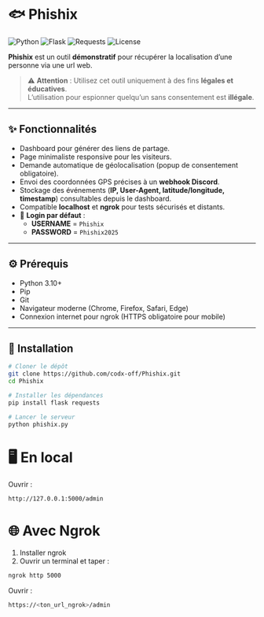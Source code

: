 # 🐟 Phishix

![Python](https://img.shields.io/badge/Python-3.10+-blue?style=for-the-badge)
![Flask](https://img.shields.io/badge/Flask-2.x-orange?style=for-the-badge)
![Requests](https://img.shields.io/badge/Requests-2.x-red?style=for-the-badge)
![License](https://img.shields.io/badge/License-MIT-green?style=for-the-badge)

**Phishix** est un outil **démonstratif** pour récupérer la localisation d’une personne via une url web.

> ⚠️ **Attention** : Utilisez cet outil uniquement à des fins **légales et éducatives**.  
> L’utilisation pour espionner quelqu’un sans consentement est **illégale**.

---

## ✨ Fonctionnalités

- Dashboard pour générer des liens de partage.
- Page minimaliste responsive pour les visiteurs.
- Demande automatique de géolocalisation (popup de consentement obligatoire).
- Envoi des coordonnées GPS précises à un **webhook Discord**.
- Stockage des événements (**IP, User-Agent, latitude/longitude, timestamp**) consultables depuis le dashboard.
- Compatible **localhost** et **ngrok** pour tests sécurisés et distants.
- 🔐 **Login par défaut** :  
  - **USERNAME** = `Phishix`  
  - **PASSWORD** = `Phishix2025`

---

## ⚙️ Prérequis

- Python 3.10+
- Pip
- Git
- Navigateur moderne (Chrome, Firefox, Safari, Edge)
- Connexion internet pour ngrok (HTTPS obligatoire pour mobile)

---

## 🚀 Installation

```bash
# Cloner le dépôt
git clone https://github.com/codx-off/Phishix.git
cd Phishix

# Installer les dépendances
pip install flask requests

# Lancer le serveur
python phishix.py
```
# 🖥️ En local
Ouvrir :
```bash
http://127.0.0.1:5000/admin
```

# 🌐 Avec Ngrok
1. Installer ngrok  
2. Ouvrir un terminal et taper :  
```bash
ngrok http 5000
```
Ouvrir :
```bash
https://<ton_url_ngrok>/admin
```

